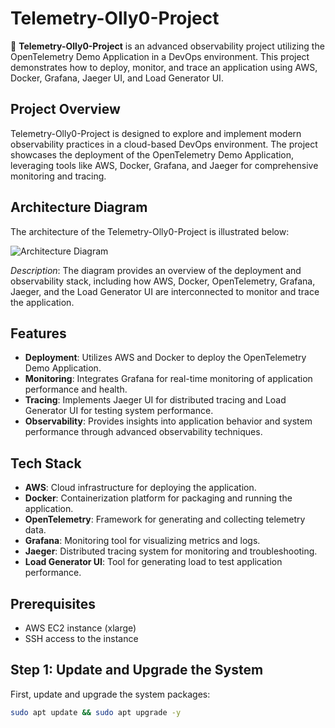 # Telemetry-Olly0-Project

🚀 **Telemetry-Olly0-Project** is an advanced observability project utilizing the OpenTelemetry Demo Application in a DevOps environment. This project demonstrates how to deploy, monitor, and trace an application using AWS, Docker, Grafana, Jaeger UI, and Load Generator UI.

## Project Overview

Telemetry-Olly0-Project is designed to explore and implement modern observability practices in a cloud-based DevOps environment. The project showcases the deployment of the OpenTelemetry Demo Application, leveraging tools like AWS, Docker, Grafana, and Jaeger for comprehensive monitoring and tracing.

## Architecture Diagram

The architecture of the Telemetry-Olly0-Project is illustrated below:

![Architecture Diagram](https://github.com/user-attachments/assets/78fc1493-a546-4d64-9f68-4f9d1674692c)

_Description_: The diagram provides an overview of the deployment and observability stack, including how AWS, Docker, OpenTelemetry, Grafana, Jaeger, and the Load Generator UI are interconnected to monitor and trace the application.

## Features

- **Deployment**: Utilizes AWS and Docker to deploy the OpenTelemetry Demo Application.
- **Monitoring**: Integrates Grafana for real-time monitoring of application performance and health.
- **Tracing**: Implements Jaeger UI for distributed tracing and Load Generator UI for testing system performance.
- **Observability**: Provides insights into application behavior and system performance through advanced observability techniques.

## Tech Stack

- **AWS**: Cloud infrastructure for deploying the application.
- **Docker**: Containerization platform for packaging and running the application.
- **OpenTelemetry**: Framework for generating and collecting telemetry data.
- **Grafana**: Monitoring tool for visualizing metrics and logs.
- **Jaeger**: Distributed tracing system for monitoring and troubleshooting.
- **Load Generator UI**: Tool for generating load to test application performance.

## Prerequisites

- AWS EC2 instance (xlarge)
- SSH access to the instance

## Step 1: Update and Upgrade the System

First, update and upgrade the system packages:

```bash
sudo apt update && sudo apt upgrade -y

